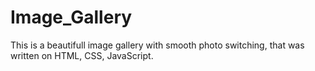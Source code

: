 # Image_Gallery
This is a beautifull image gallery with smooth photo switching, that was written on HTML, CSS, JavaScript.
